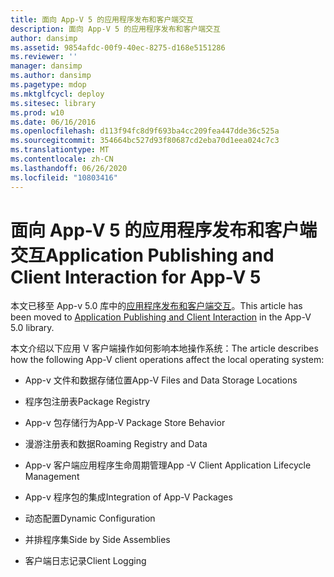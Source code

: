 ```yaml
---
title: 面向 App-V 5 的应用程序发布和客户端交互
description: 面向 App-V 5 的应用程序发布和客户端交互
author: dansimp
ms.assetid: 9854afdc-00f9-40ec-8275-d168e5151286
ms.reviewer: ''
manager: dansimp
ms.author: dansimp
ms.pagetype: mdop
ms.mktglfcycl: deploy
ms.sitesec: library
ms.prod: w10
ms.date: 06/16/2016
ms.openlocfilehash: d113f94fc8d9f693ba4cc209fea447dde36c525a
ms.sourcegitcommit: 354664bc527d93f80687cd2eba70d1eea024c7c3
ms.translationtype: MT
ms.contentlocale: zh-CN
ms.lasthandoff: 06/26/2020
ms.locfileid: "10803416"
---
```

# <span data-ttu-id="95f40-103">面向 App-V 5 的应用程序发布和客户端交互</span><span class="sxs-lookup"><span data-stu-id="95f40-103">Application Publishing and Client Interaction for App-V 5</span></span>


<span data-ttu-id="95f40-104">本文已移至 App-v 5.0 库中的[应用程序发布和客户端交互](../appv-v5/application-publishing-and-client-interaction.md)。</span><span class="sxs-lookup"><span data-stu-id="95f40-104">This article has been moved to [Application Publishing and Client Interaction](../appv-v5/application-publishing-and-client-interaction.md) in the App-V 5.0 library.</span></span>

<span data-ttu-id="95f40-105">本文介绍以下应用 V 客户端操作如何影响本地操作系统：</span><span class="sxs-lookup"><span data-stu-id="95f40-105">The article describes how the following App-V client operations affect the local operating system:</span></span>

-   <span data-ttu-id="95f40-106">App-v 文件和数据存储位置</span><span class="sxs-lookup"><span data-stu-id="95f40-106">App-V Files and Data Storage Locations</span></span>

-   <span data-ttu-id="95f40-107">程序包注册表</span><span class="sxs-lookup"><span data-stu-id="95f40-107">Package Registry</span></span>

-   <span data-ttu-id="95f40-108">App-v 包存储行为</span><span class="sxs-lookup"><span data-stu-id="95f40-108">App-V Package Store Behavior</span></span>

-   <span data-ttu-id="95f40-109">漫游注册表和数据</span><span class="sxs-lookup"><span data-stu-id="95f40-109">Roaming Registry and Data</span></span>

-   <span data-ttu-id="95f40-110">App-v 客户端应用程序生命周期管理</span><span class="sxs-lookup"><span data-stu-id="95f40-110">App -V Client Application Lifecycle Management</span></span>

-   <span data-ttu-id="95f40-111">App-v 程序包的集成</span><span class="sxs-lookup"><span data-stu-id="95f40-111">Integration of App-V Packages</span></span>

-   <span data-ttu-id="95f40-112">动态配置</span><span class="sxs-lookup"><span data-stu-id="95f40-112">Dynamic Configuration</span></span>

-   <span data-ttu-id="95f40-113">并排程序集</span><span class="sxs-lookup"><span data-stu-id="95f40-113">Side by Side Assemblies</span></span>

-   <span data-ttu-id="95f40-114">客户端日志记录</span><span class="sxs-lookup"><span data-stu-id="95f40-114">Client Logging</span></span>

 

 





